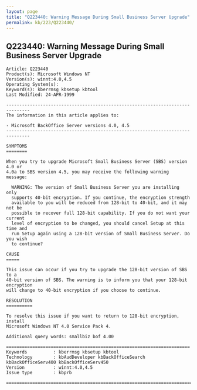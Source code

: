 ```yaml
---
layout: page
title: "Q223440: Warning Message During Small Business Server Upgrade"
permalink: kb/223/Q223440/
---
```


## Q223440: Warning Message During Small Business Server Upgrade

	Article: Q223440
	Product(s): Microsoft Windows NT
	Version(s): winnt:4.0,4.5
	Operating System(s): 
	Keyword(s): kberrmsg kbsetup kbtool
	Last Modified: 24-APR-1999
	
	-------------------------------------------------------------------------------
	The information in this article applies to:
	
	- Microsoft BackOffice Server versions 4.0, 4.5 
	-------------------------------------------------------------------------------
	
	SYMPTOMS
	========
	
	When you try to upgrade Microsoft Small Business Server (SBS) version 4.0 or
	4.0a to SBS version 4.5, you may receive the following warning message:
	
	  WARNING: The version of Small Business Server you are installing only
	  supports 40-bit encryption. If you continue, the encryption strength
	  available to you will be reduced from 128-bit to 40-bit, and it may not be
	  possible to recover full 128-bit capability. If you do not want your current
	  level of encryption to be changed, you should cancel Setup at this time and
	  run Setup again using a 128-bit version of Small Business Server. Do you wish
	  to continue?
	
	CAUSE
	=====
	
	This issue can occur if you try to upgrade the 128-bit version of SBS to a
	40-bit version of SBS. The warning is to inform you that your 128-bit encryption
	will change to 40-bit encryption if you choose to continue.
	
	RESOLUTION
	==========
	
	To resolve this issue if you want to return to 128-bit encryption, install
	Microsoft Windows NT 4.0 Service Pack 4.
	
	Additional query words: smallbiz bof 4.00
	
	======================================================================
	Keywords          : kberrmsg kbsetup kbtool 
	Technology        : kbAudDeveloper kbBackOfficeSearch kbBackOfficeServ400 kbBackOfficeServ450
	Version           : winnt:4.0,4.5
	Issue type        : kbprb
	
	=============================================================================
	
